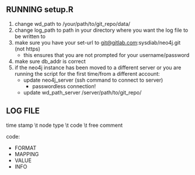 ## RUNNING setup.R

1. change wd_path to /your/path/to/git_repo/data/
2. change log_path to path in your directory where you want the log file to be written to 
3. make sure you have your set-url to git@gitlab.com:sysdiab/neo4j.git (not https)
    - this ensures that you are not prompted for your username/password 
4. make sure db_addr is correct
5. if the neo4j instance has been moved to a different server or you are running the script for the first time/from a different account:
    - update neo4j_server (ssh command to connect to server)
        - passwordless connection!
    - update wd_path_server /server/path/to/git_repo/


## LOG FILE

time stamp 	\t	node type		\t 	code 	\t 	free comment

code:

- FORMAT
- MAPPING
- VALUE
- INFO
